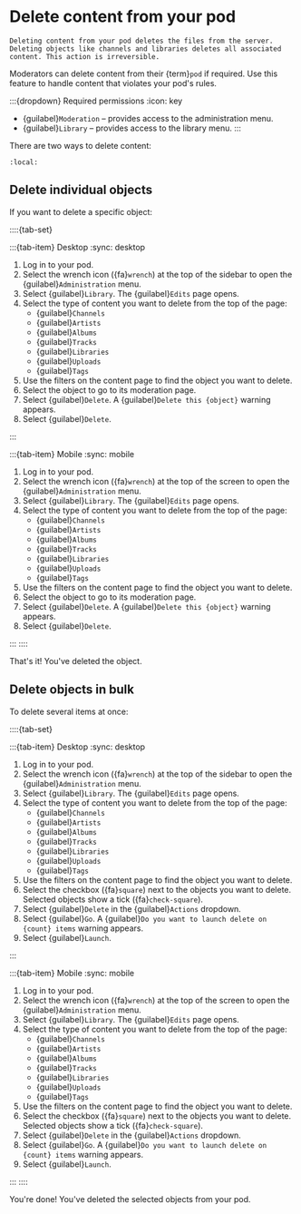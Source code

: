 # Delete content from your pod

```{warning}
Deleting content from your pod deletes the files from the server. Deleting objects like channels and libraries deletes all associated content. This action is irreversible.
```

Moderators can delete content from their {term}`pod` if required. Use this feature to handle content that violates your pod's rules.

:::{dropdown} Required permissions
:icon: key

- {guilabel}`Moderation` – provides access to the administration menu.
- {guilabel}`Library` – provides access to the library menu.
:::

There are two ways to delete content:

```{contents}
:local:
```

## Delete individual objects

If you want to delete a specific object:

::::{tab-set}

:::{tab-item} Desktop
:sync: desktop

1. Log in to your pod.
2. Select the wrench icon ({fa}`wrench`) at the top of the sidebar to open the {guilabel}`Administration` menu.
3. Select {guilabel}`Library`. The {guilabel}`Edits` page opens.
4. Select the type of content you want to delete from the top of the page:
   - {guilabel}`Channels`
   - {guilabel}`Artists`
   - {guilabel}`Albums`
   - {guilabel}`Tracks`
   - {guilabel}`Libraries`
   - {guilabel}`Uploads`
   - {guilabel}`Tags`
5. Use the filters on the content page to find the object you want to delete.
6. Select the object to go to its moderation page.
7. Select {guilabel}`Delete`. A {guilabel}`Delete this {object}` warning appears.
8. Select {guilabel}`Delete`.

:::

:::{tab-item} Mobile
:sync: mobile

1. Log in to your pod.
2. Select the wrench icon ({fa}`wrench`) at the top of the screen to open the {guilabel}`Administration` menu.
3. Select {guilabel}`Library`. The {guilabel}`Edits` page opens.
4. Select the type of content you want to delete from the top of the page:
   - {guilabel}`Channels`
   - {guilabel}`Artists`
   - {guilabel}`Albums`
   - {guilabel}`Tracks`
   - {guilabel}`Libraries`
   - {guilabel}`Uploads`
   - {guilabel}`Tags`
5. Use the filters on the content page to find the object you want to delete.
6. Select the object to go to its moderation page.
7. Select {guilabel}`Delete`. A {guilabel}`Delete this {object}` warning appears.
8. Select {guilabel}`Delete`.

:::
::::

That's it! You've deleted the object.

## Delete objects in bulk

To delete several items at once:

::::{tab-set}

:::{tab-item} Desktop
:sync: desktop

1. Log in to your pod.
2. Select the wrench icon ({fa}`wrench`) at the top of the sidebar to open the {guilabel}`Administration` menu.
3. Select {guilabel}`Library`. The {guilabel}`Edits` page opens.
4. Select the type of content you want to delete from the top of the page:
   - {guilabel}`Channels`
   - {guilabel}`Artists`
   - {guilabel}`Albums`
   - {guilabel}`Tracks`
   - {guilabel}`Libraries`
   - {guilabel}`Uploads`
   - {guilabel}`Tags`
5. Use the filters on the content page to find the object you want to delete.
6. Select the checkbox ({fa}`square`) next to the objects you want to delete. Selected objects show a tick ({fa}`check-square`).
7. Select {guilabel}`Delete` in the {guilabel}`Actions` dropdown.
8. Select {guilabel}`Go`. A {guilabel}`Do you want to launch delete on {count} items` warning appears.
9. Select {guilabel}`Launch`.

:::

:::{tab-item} Mobile
:sync: mobile

1. Log in to your pod.
2. Select the wrench icon ({fa}`wrench`) at the top of the screen to open the {guilabel}`Administration` menu.
3. Select {guilabel}`Library`. The {guilabel}`Edits` page opens.
4. Select the type of content you want to delete from the top of the page:
   - {guilabel}`Channels`
   - {guilabel}`Artists`
   - {guilabel}`Albums`
   - {guilabel}`Tracks`
   - {guilabel}`Libraries`
   - {guilabel}`Uploads`
   - {guilabel}`Tags`
5. Use the filters on the content page to find the object you want to delete.
6. Select the checkbox ({fa}`square`) next to the objects you want to delete. Selected objects show a tick ({fa}`check-square`).
7. Select {guilabel}`Delete` in the {guilabel}`Actions` dropdown.
8. Select {guilabel}`Go`. A {guilabel}`Do you want to launch delete on {count} items` warning appears.
9. Select {guilabel}`Launch`.

:::
::::

You're done! You've deleted the selected objects from your pod.
